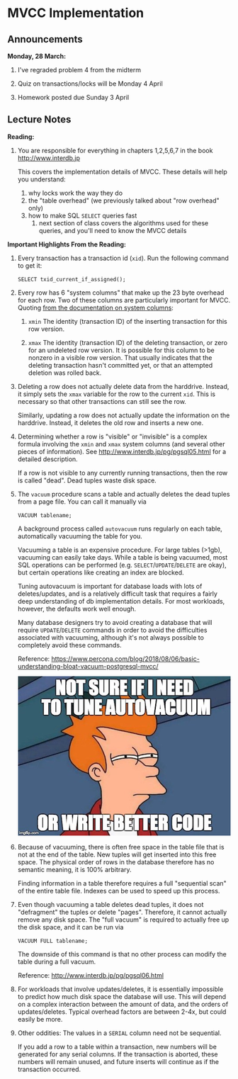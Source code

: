 # MVCC Implementation

## Announcements

**Monday, 28 March:**

1. I've regraded problem 4 from the midterm

1. Quiz on transactions/locks will be Monday 4 April

1. Homework posted due Sunday 3 April

## Lecture Notes

**Reading:**

1. You are responsible for everything in chapters 1,2,5,6,7 in the book <http://www.interdb.jp>

    This covers the implementation details of MVCC.
    These details will help you understand:
    
    1. why locks work the way they do
    1. the "table overhead" (we previously talked about "row overhead" only)
    1. how to make SQL `SELECT` queries fast
        1. next section of class covers the algorithms used for these queries,
            and you'll need to know the MVCC details
         

**Important Highlights From the Reading:**

1. Every transaction has a transaction id (`xid`).
   Run the following command to get it:
   ```
   SELECT txid_current_if_assigned();
   ```

1. Every row has 6 "system columns" that make up the 23 byte overhead for each row.
   Two of these columns are particularly important for MVCC.
   Quoting [from the documentation on system columns](https://www.postgresql.org/docs/13/ddl-system-columns.html):

   1. `xmin`
      The identity (transaction ID) of the inserting transaction for this row version.

   1. `xmax`
      The identity (transaction ID) of the deleting transaction, or zero for an undeleted row version.
      It is possible for this column to be nonzero in a visible row version.
      That usually indicates that the deleting transaction hasn't committed yet, or that an attempted deletion was rolled back.

1. Deleting a row does not actually delete data from the harddrive.
   Instead, it simply sets the `xmax` variable for the row to the current `xid`.
   This is necessary so that other transactions can still see the row.

   Similarly, updating a row does not actually update the information on the harddrive.
   Instead, it deletes the old row and inserts a new one.

1. Determining whether a row is "visible" or "invisible" is a complex formula involving the `xmin` and `xmax` system columns (and several other pieces of information).
   See http://www.interdb.jp/pg/pgsql05.html for a detailed description.

   If a row is not visible to any currently running transactions,
   then the row is called "dead".
   Dead tuples waste disk space.

1. The `vacuum` procedure scans a table and actually deletes the dead tuples from a page file.
   You can call it manually via
   ```
   VACUUM tablename;
   ```
   A background process called `autovacuum` runs regularly on each table, automatically vacuuming the table for you. 

   Vacuuming a table is an expensive procedure.
   For large tables (>1gb),
   vacuuming can easily take days.
   While a table is being vacuumed,
   most SQL operations can be performed (e.g. `SELECT`/`UPDATE`/`DELETE` are okay),
   but certain operations like creating an index are blocked.

   Tuning autovacuum is important for database loads with lots of deletes/updates,
   and is a relatively difficult task that requires a fairly deep understanding of db implementation details.
   For most workloads, however, the defaults work well enough.

   Many database designers try to avoid creating a database that will require `UPDATE`/`DELETE` commands in order to avoid the difficulties associated with vacuuming,
   although it's not always possible to completely avoid these commands.

   Reference: https://www.percona.com/blog/2018/08/06/basic-understanding-bloat-vacuum-postgresql-mvcc/

   <img src=autovacuum.jpeg />

1. Because of vacuuming,
   there is often free space in the table file that is not at the end of the table.
   New tuples will get inserted into this free space.
   The physical order of rows in the database therefore has no semantic meaning,
   it is 100% arbitrary.

   Finding information in a table therefore requires a full "sequential scan" of the entire table file.
   Indexes can be used to speed up this process.


1. Even though vacuuming a table deletes dead tuples,
   it does not "defragment" the tuples or delete "pages".
   Therefore, it cannot actually remove any disk space.
   The "full vacuum" is required to actually free up the disk space,
   and it can be run via
   ```
   VACUUM FULL tablename;
   ```
   The downside of this command is that no other process can modify the table during a full vacuum.

   Reference: http://www.interdb.jp/pg/pgsql06.html

1. For workloads that involve updates/deletes,
   it is essentially impossible to predict how much disk space the database will use.
   This will depend on a complex interaction between the amount of data, and the orders of updates/deletes.
   Typical overhead factors are between 2-4x,
   but could easily be more.

1. Other oddities:
   The values in a `SERIAL` column need not be sequential.

   If you add a row to a table within a transaction,
   new numbers will be generated for any serial columns.
   If the transaction is aborted,
   these numbers will remain unused,
   and future inserts will continue as if the transaction occurred.

